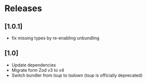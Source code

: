# Releases

## [1.0.1]
* fix missing types by re-enabling unbundling

## [1.0]
* Update dependencies
* Migrate form Zod v3 to v4
* Switch bundler from _tsup_ to _tsdown_ (_tsup_ is officially deprecated)